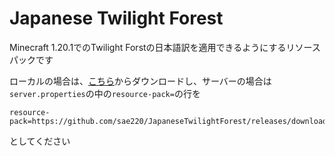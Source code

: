 # Japanese Twilight Forest
Minecraft 1.20.1でのTwilight Forstの日本語訳を適用できるようにするリソースパックです

ローカルの場合は、[こちら](https://github.com/sae220/JapaneseTwilightForest/releases/download/v0.0.1/JapaneseTwilightForest.zip)からダウンロードし、サーバーの場合は`server.properties`の中の`resource-pack=`の行を
```
resource-pack=https://github.com/sae220/JapaneseTwilightForest/releases/download/v0.0.1/JapaneseTwilightForest.zip
```
としてください
